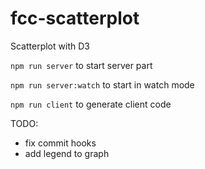 # fcc-scatterplot
Scatterplot with D3

`npm run server` to start server part

`npm run server:watch` to start in watch mode

`npm run client` to generate client code

TODO:

- fix commit hooks
- add legend to graph
